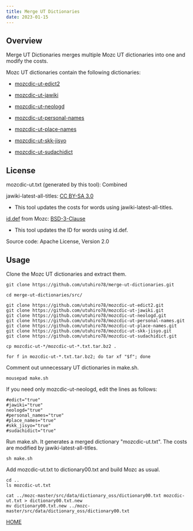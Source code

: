 ```yaml
---
title: Merge UT Dictionaries
date: 2023-01-15
---
```


## Overview

Merge UT Dictionaries merges multiple Mozc UT dictionaries into one and modify the costs.

Mozc UT dictionaries contain the following dictionaries:

- [mozcdic-ut-edict2](https://github.com/utuhiro78/mozcdic-ut-edict2)

- [mozcdic-ut-jawiki](https://github.com/utuhiro78/mozcdic-ut-jawiki)

- [mozcdic-ut-neologd](https://github.com/utuhiro78/mozcdic-ut-neologd)

- [mozcdic-ut-personal-names](https://github.com/utuhiro78/mozcdic-ut-personal-names)

- [mozcdic-ut-place-names](https://github.com/utuhiro78/mozcdic-ut-place-names)

- [mozcdic-ut-skk-jisyo](https://github.com/utuhiro78/mozcdic-ut-skk-jisyo)

- [mozcdic-ut-sudachidict](https://github.com/utuhiro78/mozcdic-ut-sudachidict)

## License

mozcdic-ut.txt (generated by this tool): Combined

jawiki-latest-all-titles: [CC BY-SA 3.0](https://ja.wikipedia.org/wiki/Wikipedia:ウィキペディアを二次利用する)

- This tool updates the costs for words using jawiki-latest-all-titles.

[id.def](https://github.com/google/mozc/blob/master/src/data/dictionary_oss/id.def) from Mozc: [BSD-3-Clause](https://github.com/google/mozc)

- This tool updates the ID for words using id.def.

Source code: Apache License, Version 2.0

## Usage

Clone the Mozc UT dictionaries and extract them.

```
git clone https://github.com/utuhiro78/merge-ut-dictionaries.git

cd merge-ut-dictionaries/src/

git clone https://github.com/utuhiro78/mozcdic-ut-edict2.git
git clone https://github.com/utuhiro78/mozcdic-ut-jawiki.git
git clone https://github.com/utuhiro78/mozcdic-ut-neologd.git
git clone https://github.com/utuhiro78/mozcdic-ut-personal-names.git
git clone https://github.com/utuhiro78/mozcdic-ut-place-names.git
git clone https://github.com/utuhiro78/mozcdic-ut-skk-jisyo.git
git clone https://github.com/utuhiro78/mozcdic-ut-sudachidict.git

cp mozcdic-ut-*/mozcdic-ut-*.txt.tar.bz2 .

for f in mozcdic-ut-*.txt.tar.bz2; do tar xf "$f"; done
```

Comment out unnecessary UT dictionaries in make.sh.

```
mousepad make.sh
```

If you need only mozcdic-ut-neologd, edit the lines as follows:

```
#edict="true"
#jawiki="true"
neologd="true"
#personal_names="true"
#place_names="true"
#skk_jisyo="true"
#sudachidict="true"
```

Run make.sh. It generates a merged dictionary "mozcdic-ut.txt". The costs are modified by jawiki-latest-all-titles.

```
sh make.sh
```

Add mozcdic-ut.txt to dictionary00.txt and build Mozc as usual.

```
cd ..
ls mozcdic-ut.txt

cat ../mozc-master/src/data/dictionary_oss/dictionary00.txt mozcdic-ut.txt > dictionary00.txt.new
mv dictionary00.txt.new ../mozc-master/src/data/dictionary_oss/dictionary00.txt
```

[HOME](http://linuxplayers.g1.xrea.com/mozc-ut.html)
